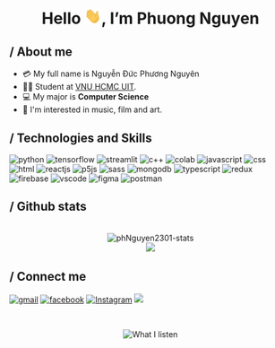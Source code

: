 <h1 align="center"> Hello <img src="https://raw.githubusercontent.com/ABSphreak/ABSphreak/master/gifs/Hi.gif" width="30">, I’m Phuong Nguyen </h1>

## **/ About me** 

- 💳 My full name is Nguyễn Đức Phương Nguyên
- 👨‍🎓 Student at [VNU HCMC UIT](https://www.uit.edu.vn/).
- 💻 My major is **Computer Science**
- 🌱 I'm interested in music, film and art.
## / **Technologies and Skills**

<img alt="python" src="https://img.shields.io/badge/Python-FFD43B?style=for-the-badge&logo=python&logoColor=blue"> <img alt="tensorflow" src="https://img.shields.io/badge/TensorFlow-FF6F00?style=for-the-badge&logo=TensorFlow&logoColor=white"> <img alt="streamlit" src="https://img.shields.io/badge/Streamlit-FF4B4B?style=for-the-badge&logo=Streamlit&logoColor=white"> <img alt="c++" src="https://img.shields.io/badge/C%2B%2B-00599C?style=for-the-badge&logo=c%2B%2B&logoColor=white"> <img alt="colab" src="https://img.shields.io/badge/Colab-F9AB00?style=for-the-badge&logo=googlecolab&color=525252"> <img alt="javascript" src="https://img.shields.io/badge/JavaScript-323330?style=for-the-badge&logo=javascript&logoColor=F7DF1E"> <img alt="css" src="https://img.shields.io/badge/CSS3-1572B6?style=for-the-badge&logo=css3&logoColor=white"> <img alt="html" src="https://img.shields.io/badge/HTML5-E34F26?style=for-the-badge&logo=html5&logoColor=white"> <img alt="reactjs" src="https://img.shields.io/badge/React-20232A?style=for-the-badge&logo=react&logoColor=61DAFB"> <img alt="p5js" src="https://img.shields.io/badge/p5%20js-ED225D?style=for-the-badge&logo=p5dotjs&logoColor=white"> <img alt="sass" src="https://img.shields.io/badge/Sass-CC6699?style=for-the-badge&logo=sass&logoColor=white"> <img alt="mongodb" src="https://img.shields.io/badge/MongoDB-4EA94B?style=for-the-badge&logo=mongodb&logoColor=white"> <img alt="typescript" src="https://img.shields.io/badge/TypeScript-007ACC?style=for-the-badge&logo=typescript&logoColor=white"> <img alt="redux" src="https://img.shields.io/badge/Redux-593D88?style=for-the-badge&logo=redux&logoColor=white"> <img alt="firebase" src="https://img.shields.io/badge/firebase-ffca28?style=for-the-badge&logo=firebase&logoColor=black"> <img alt="vscode" src="https://img.shields.io/badge/VSCode-0078D4?style=for-the-badge&logo=visual%20studio%20code&logoColor=white"> <img alt="figma" src="https://img.shields.io/badge/Figma-F24E1E?style=for-the-badge&logo=figma&logoColor=white"> <img alt="postman" src="https://img.shields.io/badge/Postman-FF6C37?style=for-the-badge&logo=Postman&logoColor=white">

## **/ Github stats**
<br>
<div align="center">
    <!-- <img height="150em" src="https://github-readme-stats.vercel.app/api/top-langs/?username=phNguyen2301&layout=compact&show_icon=true&theme=algolia" alt="phNguyen2301-langs"/> -->
    <img height="150em" src="https://github-readme-stats.vercel.app/api/?username=phNguyen2301&layout=compact&show_icon=true&theme=algolia" alt="phNguyen2301-stats"/>
</div>
<div align="center">
  <img src="http://github-readme-streak-stats.herokuapp.com?user=phNguyen2301&theme=algolia&background=0d1117&hide_border=true" />
  <!-- <img src="https://activity-graph.herokuapp.com/graph?username=phNguyen2301&theme=react-dark"/> -->
</div>


## **/ Connect me** 
[<img alt="gmail" src="https://img.shields.io/badge/Gmail-D14836?style=for-the-badge&logo=gmail&logoColor=white">](mailto:ngdpnguyen@gmail.com)
[<img alt="facebook" src="https://img.shields.io/badge/Facebook-1877F2?style=for-the-badge&logo=facebook&logoColor=white">](https://www.facebook.com/profile.php?id=100009406697461)
[<img alt="Instagram" src="https://img.shields.io/badge/Instagram-%23E4405F.svg?style=for-the-badge&logo=Instagram&logoColor=white"/>](https://www.instagram.com/ngyn._.231/)
[<img href="https://www.linkedin.com/in/danh-huynh-8498581b3/" src="https://img.shields.io/badge/linkedin-%230077B5.svg?style=for-the-badge&logo=linkedin&logoColor=white"/>](https://www.linkedin.com/in/duc-phuong-nguyen-nguyen-423555170/)

<br>
<div align="center">

![What I listen](https://spotify-recently-played-readme.vercel.app/api?user=31jtydfixvuinjlg2b6j3lmbkxpe&)
</div>
<!---
phNguyen2301/phNguyen2301 is a ✨ special ✨ repository because its `README.md` (this file) appears on your GitHub profile.
You can click the Preview link to take a look at your changes.
--->
